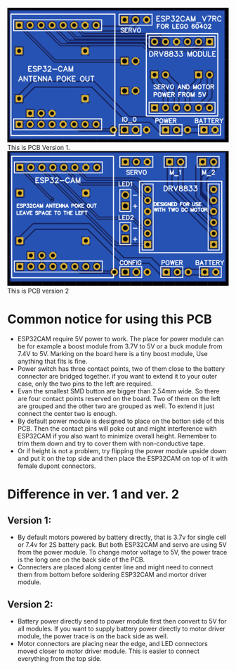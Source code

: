 ![PCB Version 1](/pcb/pcb_v1.png)
This is PCB Version 1.
![PCB Version 2](/pcb/pcb_v2.png)
This is PCB version 2

# Common notice for using this PCB
* ESP32CAM require 5V power to work. The place for power module can be for example a boost module from 3.7V to 5V or a buck module from 7.4V to 5V. Marking on the board here is a tiny boost module, Use anything that fits is fine.
* Power switch has three contact points, two of them close to the battery connector are bridged together. if you want to extend it to your outer case, only the two pins to the left  are required.
* Evan the smallest SMD button are bigger than 2.54mm wide. So there are four contact points reserved on the board. Two of them on the left are grouped and the other two are grouped as well. To extend it just connect the center two is enough.
* By default power module is designed to place on the botton side of this PCB. Then the contact pins will poke out and might interference with ESP32CAM if you also want to minimize overall height. Remember to trim them down and try to cover them with non-conductive tape.
* Or if height is not a problem, try flipping the power module upside down and put it on the top side and then place the ESP32CAM on top of it with female dupont connectors.

# Difference in ver. 1 and ver. 2

## Version 1:
* By default motors powered by battery directly, that is 3.7v for single cell or 7.4v for 2S battery pack. But both ESP32CAM and servo are using 5V from the power module. To change motor voltage to 5V, the power trace is the long one on the back side of the PCB.
* Connecters are placed along center line and might need to connect them from bottom before soldering ESP32CAM and mortor driver module.

## Version 2:
* Battery power directly send to power module first then convert to 5V for all modules. If you want to supply battery power directly to motor driver module, the power trace is on the back side as well.
* Motor connectors are placing near the edge, and LED connectors moved closer to motor driver module. This is easier to connect everything from the top side.